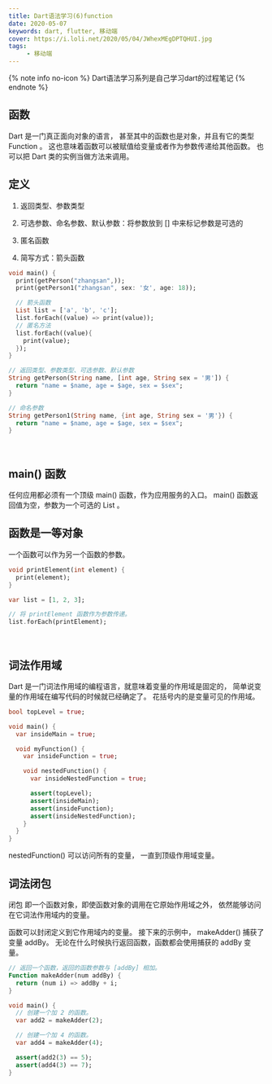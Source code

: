 ```yaml
---
title: Dart语法学习(6)function
date: 2020-05-07
keywords: dart, flutter, 移动端
cover: https://i.loli.net/2020/05/04/JWhexMEgDPTQHUI.jpg
tags:
     - 移动端
---
```



{% note info no-icon %}
Dart语法学习系列是自己学习dart的过程笔记
{% endnote %}

## 函数

Dart 是一门真正面向对象的语言， 甚至其中的函数也是对象，并且有它的类型 Function 。 这也意味着函数可以被赋值给变量或者作为参数传递给其他函数。 也可以把 Dart 类的实例当做方法来调用。
<br/>


## 定义

1. 返回类型、参数类型

2. 可选参数、命名参数、默认参数：将参数放到 [] 中来标记参数是可选的

3. 匿名函数

4. 简写方式：箭头函数

```dart
void main() {
  print(getPerson("zhangsan",));
  print(getPerson1("zhangsan", sex: '女', age: 18));

  // 箭头函数
  List list = ['a', 'b', 'c'];
  list.forEach((value) => print(value));
  // 匿名方法
  list.forEach((value){
    print(value);
  });
}

// 返回类型、参数类型、可选参数、默认参数
String getPerson(String name, [int age, String sex = '男']) {
  return "name = $name, age = $age, sex = $sex";
}

// 命名参数
String getPerson1(String name, {int age, String sex = '男'}) {
  return "name = $name, age = $age, sex = $sex";
}
```
<br/>


## main() 函数

任何应用都必须有一个顶级 main() 函数，作为应用服务的入口。 main() 函数返回值为空，参数为一个可选的 List<String> 。
<br/>


## 函数是一等对象

一个函数可以作为另一个函数的参数。

```dart
void printElement(int element) {
  print(element);
}

var list = [1, 2, 3];

// 将 printElement 函数作为参数传递。
list.forEach(printElement);
```
<br/>


## 词法作用域

Dart 是一门词法作用域的编程语言，就意味着变量的作用域是固定的， 简单说变量的作用域在编写代码的时候就已经确定了。 花括号内的是变量可见的作用域。

```dart
bool topLevel = true;

void main() {
  var insideMain = true;

  void myFunction() {
    var insideFunction = true;

    void nestedFunction() {
      var insideNestedFunction = true;

      assert(topLevel);
      assert(insideMain);
      assert(insideFunction);
      assert(insideNestedFunction);
    }
  }
}
```

nestedFunction() 可以访问所有的变量， 一直到顶级作用域变量。
<br/>


## 词法闭包

闭包 即一个函数对象，即使函数对象的调用在它原始作用域之外， 依然能够访问在它词法作用域内的变量。

函数可以封闭定义到它作用域内的变量。 接下来的示例中， makeAdder() 捕获了变量 addBy。 无论在什么时候执行返回函数，函数都会使用捕获的 addBy 变量。

```dart
// 返回一个函数，返回的函数参数与 [addBy] 相加。
Function makeAdder(num addBy) {
  return (num i) => addBy + i;
}

void main() {
  // 创建一个加 2 的函数。
  var add2 = makeAdder(2);

  // 创建一个加 4 的函数。
  var add4 = makeAdder(4);

  assert(add2(3) == 5);
  assert(add4(3) == 7);
}
```
